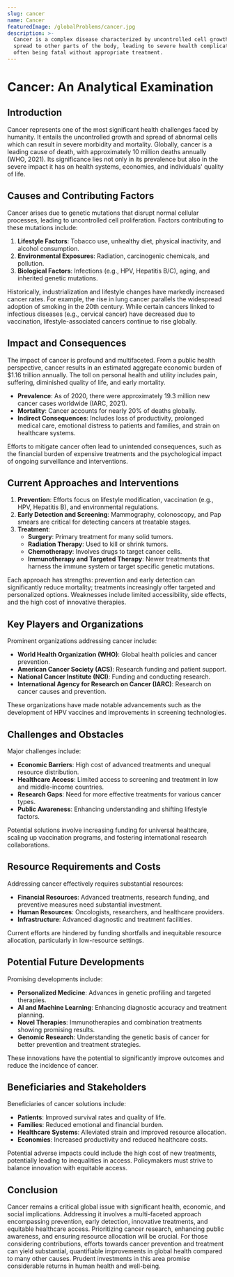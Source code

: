 ```yaml
---
slug: cancer
name: Cancer
featuredImage: /globalProblems/cancer.jpg
description: >-
  Cancer is a complex disease characterized by uncontrolled cell growth and
  spread to other parts of the body, leading to severe health complications and
  often being fatal without appropriate treatment.
---
```


# Cancer: An Analytical Examination

## Introduction

Cancer represents one of the most significant health challenges faced by humanity. It entails the uncontrolled growth and spread of abnormal cells which can result in severe morbidity and mortality. Globally, cancer is a leading cause of death, with approximately 10 million deaths annually (WHO, 2021). Its significance lies not only in its prevalence but also in the severe impact it has on health systems, economies, and individuals' quality of life.

## Causes and Contributing Factors

Cancer arises due to genetic mutations that disrupt normal cellular processes, leading to uncontrolled cell proliferation. Factors contributing to these mutations include:

1. **Lifestyle Factors**: Tobacco use, unhealthy diet, physical inactivity, and alcohol consumption.
2. **Environmental Exposures**: Radiation, carcinogenic chemicals, and pollution.
3. **Biological Factors**: Infections (e.g., HPV, Hepatitis B/C), aging, and inherited genetic mutations.

Historically, industrialization and lifestyle changes have markedly increased cancer rates. For example, the rise in lung cancer parallels the widespread adoption of smoking in the 20th century. While certain cancers linked to infectious diseases (e.g., cervical cancer) have decreased due to vaccination, lifestyle-associated cancers continue to rise globally.

## Impact and Consequences

The impact of cancer is profound and multifaceted. From a public health perspective, cancer results in an estimated aggregate economic burden of $1.16 trillion annually. The toll on personal health and utility includes pain, suffering, diminished quality of life, and early mortality.

- **Prevalence**: As of 2020, there were approximately 19.3 million new cancer cases worldwide (IARC, 2021).
- **Mortality**: Cancer accounts for nearly 20% of deaths globally.
- **Indirect Consequences**: Includes loss of productivity, prolonged medical care, emotional distress to patients and families, and strain on healthcare systems.

Efforts to mitigate cancer often lead to unintended consequences, such as the financial burden of expensive treatments and the psychological impact of ongoing surveillance and interventions.

## Current Approaches and Interventions

1. **Prevention**: Efforts focus on lifestyle modification, vaccination (e.g., HPV, Hepatitis B), and environmental regulations.
2. **Early Detection and Screening**: Mammography, colonoscopy, and Pap smears are critical for detecting cancers at treatable stages.
3. **Treatment**:
   - **Surgery**: Primary treatment for many solid tumors.
   - **Radiation Therapy**: Used to kill or shrink tumors.
   - **Chemotherapy**: Involves drugs to target cancer cells.
   - **Immunotherapy and Targeted Therapy**: Newer treatments that harness the immune system or target specific genetic mutations.

Each approach has strengths: prevention and early detection can significantly reduce mortality; treatments increasingly offer targeted and personalized options. Weaknesses include limited accessibility, side effects, and the high cost of innovative therapies.

## Key Players and Organizations

Prominent organizations addressing cancer include:

- **World Health Organization (WHO)**: Global health policies and cancer prevention.
- **American Cancer Society (ACS)**: Research funding and patient support.
- **National Cancer Institute (NCI)**: Funding and conducting research.
- **International Agency for Research on Cancer (IARC)**: Research on cancer causes and prevention.

These organizations have made notable advancements such as the development of HPV vaccines and improvements in screening technologies.

## Challenges and Obstacles

Major challenges include:

- **Economic Barriers**: High cost of advanced treatments and unequal resource distribution.
- **Healthcare Access**: Limited access to screening and treatment in low and middle-income countries.
- **Research Gaps**: Need for more effective treatments for various cancer types.
- **Public Awareness**: Enhancing understanding and shifting lifestyle factors.

Potential solutions involve increasing funding for universal healthcare, scaling up vaccination programs, and fostering international research collaborations.

## Resource Requirements and Costs

Addressing cancer effectively requires substantial resources:

- **Financial Resources**: Advanced treatments, research funding, and preventive measures need substantial investment.
- **Human Resources**: Oncologists, researchers, and healthcare providers.
- **Infrastructure**: Advanced diagnostic and treatment facilities.

Current efforts are hindered by funding shortfalls and inequitable resource allocation, particularly in low-resource settings.

## Potential Future Developments

Promising developments include:

- **Personalized Medicine**: Advances in genetic profiling and targeted therapies.
- **AI and Machine Learning**: Enhancing diagnostic accuracy and treatment planning.
- **Novel Therapies**: Immunotherapies and combination treatments showing promising results.
- **Genomic Research**: Understanding the genetic basis of cancer for better prevention and treatment strategies.

These innovations have the potential to significantly improve outcomes and reduce the incidence of cancer.

## Beneficiaries and Stakeholders

Beneficiaries of cancer solutions include:

- **Patients**: Improved survival rates and quality of life.
- **Families**: Reduced emotional and financial burden.
- **Healthcare Systems**: Alleviated strain and improved resource allocation.
- **Economies**: Increased productivity and reduced healthcare costs.

Potential adverse impacts could include the high cost of new treatments, potentially leading to inequalities in access. Policymakers must strive to balance innovation with equitable access.

## Conclusion

Cancer remains a critical global issue with significant health, economic, and social implications. Addressing it involves a multi-faceted approach encompassing prevention, early detection, innovative treatments, and equitable healthcare access. Prioritizing cancer research, enhancing public awareness, and ensuring resource allocation will be crucial. For those considering contributions, efforts towards cancer prevention and treatment can yield substantial, quantifiable improvements in global health compared to many other causes. Prudent investments in this area promise considerable returns in human health and well-being.
